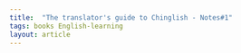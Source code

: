 ```yaml
---
title:  "The translator's guide to Chinglish - Notes#1"
tags: books English-learning
layout: article
---
```


